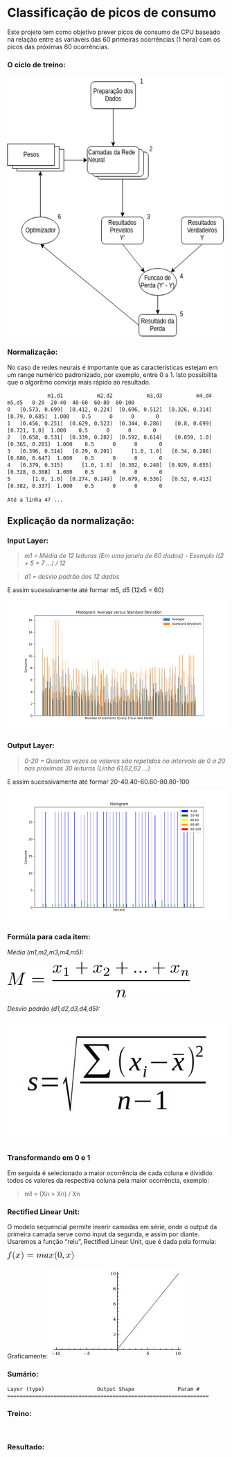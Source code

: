 # Classificação de picos de consumo

Este projeto tem como objetivo prever picos de consumo de CPU baseado na relação entre as varíaveis das 60 primeiras ocorrências (1 hora) com os picos das próximas 60 ocorrências.

### O ciclo de treino:

<img src="https://github.com/vinhali/advanced_monitoring/blob/master/neural-network/classification/img/estrutura.png?raw=true" width="500px" height="600px">

### Normalização:

No caso de redes neurais é importante que as características
estejam em um range numérico padronizado, por exemplo, entre 0 a 1. Isto possibilita que o algoritmo convirja mais rápido ao resultado.

                 m1,d1           m2,d2           m3,d3           m4,d4           m5,d5   0-20  20-40  40-60  60-80  80-100
    0   [0.573, 0.699]  [0.412, 0.224]  [0.696, 0.512]  [0.326, 0.314]   [0.79, 0.685]  1.000    0.5      0      0       0
    1   [0.456, 0.251]  [0.629, 0.523]  [0.344, 0.286]    [0.8, 0.699]    [0.721, 1.0]  1.000    0.5      0      0       0
    2   [0.658, 0.531]  [0.339, 0.282]  [0.592, 0.614]    [0.859, 1.0]  [0.365, 0.283]  1.000    0.5      0      0       0
    3   [0.396, 0.314]   [0.29, 0.201]      [1.0, 1.0]   [0.34, 0.288]  [0.886, 0.647]  1.000    0.5      0      0       0
    4   [0.379, 0.315]      [1.0, 1.0]  [0.302, 0.248]  [0.929, 0.655]  [0.328, 0.308]  1.000    0.5      0      0       0
    5       [1.0, 1.0]  [0.274, 0.249]  [0.679, 0.536]   [0.52, 0.413]  [0.382, 0.337]  1.000    0.5      0      0       0

    Até a linha 47 ...
    
## Explicação da normalização:
 
### Input Layer:

> *m1 = Média de 12 leituras (Em uma janela de 60 dados) - Exemplo ((2 + 5 + 7 ...) / 12*

> *d1 = desvio padrão dos 12 dados*

E assim sucessivamente até formar m5, d5 (12x5 = 60)

<img src="https://github.com/vinhali/advanced_monitoring/blob/master/neural-network/classification/img/input_layer.png?raw=true" width="600px" height="300px"/>

### Output Layer:

> *0-20 = Quantas vezes os valores são repetidos no intervalo de 0 a 20 nas próximas 30 leituras (Linha 61,62,62 ...)*

E assim sucessivamente até formar 20-40.40-60.60-80.80-100

<img src="https://github.com/vinhali/advanced_monitoring/blob/master/neural-network/classification/img/output_layer.png?raw=true" width="600px" height="300px"/>

### Formúla para cada item:

*Média (m1,m2,m3,m4,m5):*

<img src="https://github.com/vinhali/advanced_monitoring/blob/master/neural-network/classification/img/mat5.png?raw=true"/>

*Desvio padrão (d1,d2,d3,d4,d5):*

<img src="https://github.com/vinhali/advanced_monitoring/blob/master/neural-network/classification/img/mat4.png?raw=true"/>

### Transformando em 0 e 1

Em seguida é selecionado a maior ocorrência de cada coluna e dividido todos os valores da respectiva coluna pela maior ocorrência, exemplo:

> m1 = (Xn > Xn) / Xn

### Rectified Linear Unit:

O modelo sequencial permite inserir camadas em série, onde o output da primeira camada serve como input da segunda, e assim por diante. Usaremos a função “relu”, Rectified Linear Unit, que é dada pela formula:

<img src="https://github.com/vinhali/advanced_monitoring/blob/master/neural-network/classification/img/mat2.png?raw=true"/>

Graficamente:
<img src="https://github.com/vinhali/advanced_monitoring/blob/master/neural-network/classification/img/mat3.jpeg?raw=true"/>

### Sumário:

    Layer (type)                 Output Shape              Param #
    =================================================================
    
### Treino:

<img src="">

### Resultado:

<img src="">
